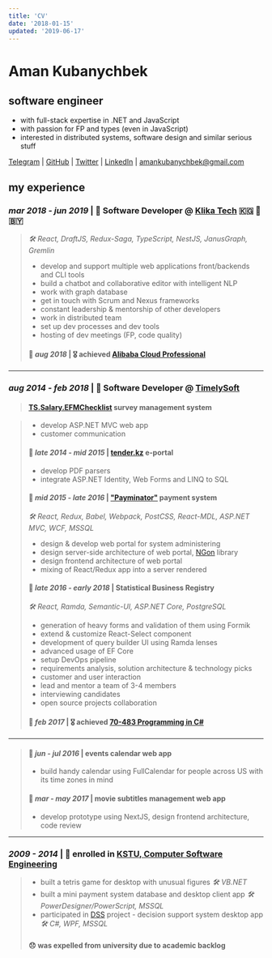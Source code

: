 ```yaml
---
title: 'CV'
date: '2018-01-15'
updated: '2019-06-17'
---
```


# Aman Kubanychbek

## software engineer

- with full-stack expertise in .NET and JavaScript
- with passion for FP and types (even in JavaScript)
- interested in distributed systems, software design and similar serious stuff

[Telegram] | [GitHub] | [Twitter] | [LinkedIn] | amankubanychbek@gmail.com

## my experience

### _mar 2018 - jun 2019_ | 🎉 Software Developer @ [Klika Tech] 🇰🇬 🛫 🇧🇾

> _🛠 React, DraftJS, Redux-Saga, TypeScript, NestJS, JanusGraph, Gremlin_
>
> - develop and support multiple web applications front/backends and CLI tools
> - build a chatbot and collaborative editor with intelligent NLP
> - work with graph database
> - get in touch with Scrum and Nexus frameworks
> - constant leadership & mentorship of other developers
> - work in distributed team
> - set up dev processes and dev tools
> - hosting of dev meetings (FP, code quality)
>
> #### 🎉 _aug 2018_ | 🎖 achieved [Alibaba Cloud Professional]

---

### _aug 2014 - feb 2018_ | 🎉 Software Developer @ [TimelySoft]

> #### [TS.Salary.EFMChecklist] survey management system

> - develop ASP.NET MVC web app
> - customer communication
>
> #### 📅 _late 2014 - mid 2015_ | [tender.kz] e-portal
>
> - develop PDF parsers
> - integrate ASP.NET Identity, Web Forms and LINQ to SQL
>
> #### 📅 _mid 2015 - late 2016_ | ["Payminator"] payment system
>
> _🛠 React, Redux, Babel, Webpack, PostCSS, React-MDL, ASP.NET MVC, WCF, MSSQL_
>
> - design & develop web portal for system administering
> - design server-side architecture of web portal, [NGon] library
> - design frontend architecture of web portal
> - mixing of React/Redux app into a server rendered
>
> #### 📅 _late 2016 - early 2018_ | Statistical Business Registry
>
> _🛠 React, Ramda, Semantic-UI, ASP.NET Core, PostgreSQL_
>
> - generation of heavy forms and validation of them using Formik
> - extend & customize React-Select component
> - development of query builder UI using Ramda lenses
> - advanced usage of EF Core
> - setup DevOps pipeline
> - requirements analysis, solution architecture & technology picks
> - customer and user interaction
> - lead and mentor a team of 3-4 members
> - interviewing candidates
> - open source projects collaboration
>
> #### 🎉 _feb 2017_ | 🎖 achieved [70-483 Programming in C#]

---

> #### 📅 _jun - jul 2016_ | events calendar web app
>
> - build handy calendar using FullCalendar for people across US with its time zones in mind
>
> #### 📅 _mar - may 2017_ | movie subtitles management web app
>
> - develop prototype using NextJS, design frontend architecture, code review

---

### _2009 - 2014_ | 🎉 enrolled in [KSTU, Computer Software Engineering][university]

> - built a tetris game for desktop with unusual figures _🛠 VB.NET_
> - built a mini payment system database and desktop client app _🛠 PowerDesigner/PowerScript, MSSQL_
> - participated in [DSS] project - decision support system desktop app _🛠 C#, WPF, MSSQL_
>
> #### 😞 was expelled from university due to academic backlog

[telegram]: https://t.me/amankkg
[github]: https://github.com/amankkg
[twitter]: https://twitter.com/amankkg
[linkedin]: https://www.linkedin.com/in/amankubanychbek/
[university]: https://kstu.kg/kafedra-programmnoe-obespechenie-kompyuternyh-sistem/
[dss]: https://github.com/amankkg/DSS
[timelysoft]: http://www.timelysoft.net/
[klika tech]: http://www.klika-tech.com/
[tender.kz]: http://www.timelysoft.net/en/projects/tenderkz/
[ts.salary.efmchecklist]: http://www.timelysoft.net/en/projects/tssalary/managementofadvertisingcampaigns/
["payminator"]: http://www.timelysoft.net/ru/projects/Payminator/
[ngon]: https://github.com/amankkg/NGonAlt
[70-483 programming in c#]: https://www.youracclaim.com/badges/3c5fcbc2-5cff-4d3b-a9ac-6d23adec9f70/public_url
[arago]: https://arago.co/
[alibaba cloud professional]: https://gist.github.com/amankkg/6af5bb7f4db96969d7e1c44d16b69e9a
